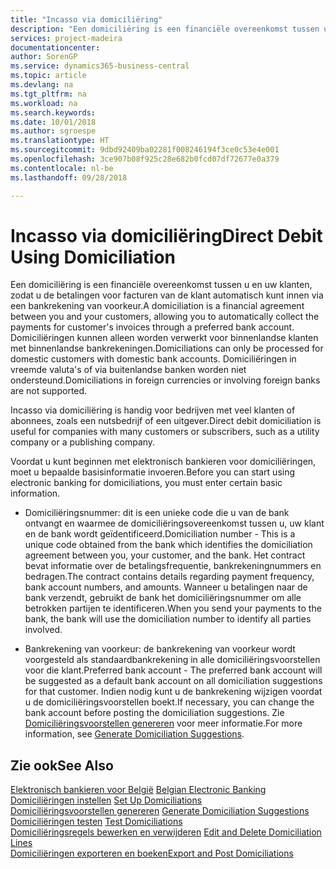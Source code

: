 ```yaml
---
title: "Incasso via domiciliëring"
description: "Een domiciliëring is een financiële overeenkomst tussen u en uw klanten, zodat u de betalingen voor facturen van de klant automatisch kunt innen via een bankrekening van voorkeur. Domiciliëringen kunnen alleen worden verwerkt voor binnenlandse klanten met binnenlandse bankrekeningen."
services: project-madeira
documentationcenter: 
author: SorenGP
ms.service: dynamics365-business-central
ms.topic: article
ms.devlang: na
ms.tgt_pltfrm: na
ms.workload: na
ms.search.keywords: 
ms.date: 10/01/2018
ms.author: sgroespe
ms.translationtype: HT
ms.sourcegitcommit: 9dbd92409ba02281f008246194f3ce0c53e4e001
ms.openlocfilehash: 3ce907b08f925c28e682b0fcd07df72677e0a379
ms.contentlocale: nl-be
ms.lasthandoff: 09/28/2018

---
```

# <a name="direct-debit-using-domiciliation"></a><span data-ttu-id="ef5fd-104">Incasso via domiciliëring</span><span class="sxs-lookup"><span data-stu-id="ef5fd-104">Direct Debit Using Domiciliation</span></span>
<span data-ttu-id="ef5fd-105">Een domiciliëring is een financiële overeenkomst tussen u en uw klanten, zodat u de betalingen voor facturen van de klant automatisch kunt innen via een bankrekening van voorkeur.</span><span class="sxs-lookup"><span data-stu-id="ef5fd-105">A domiciliation is a financial agreement between you and your customers, allowing you to automatically collect the payments for customer's invoices through a preferred bank account.</span></span> <span data-ttu-id="ef5fd-106">Domiciliëringen kunnen alleen worden verwerkt voor binnenlandse klanten met binnenlandse bankrekeningen.</span><span class="sxs-lookup"><span data-stu-id="ef5fd-106">Domiciliations can only be processed for domestic customers with domestic bank accounts.</span></span> <span data-ttu-id="ef5fd-107">Domiciliëringen in vreemde valuta's of via buitenlandse banken worden niet ondersteund.</span><span class="sxs-lookup"><span data-stu-id="ef5fd-107">Domiciliations in foreign currencies or involving foreign banks are not supported.</span></span>  

<span data-ttu-id="ef5fd-108">Incasso via domiciliëring is handig voor bedrijven met veel klanten of abonnees, zoals een nutsbedrijf of een uitgever.</span><span class="sxs-lookup"><span data-stu-id="ef5fd-108">Direct debit domiciliation is useful for companies with many customers or subscribers, such as a utility company or a publishing company.</span></span>  

<span data-ttu-id="ef5fd-109">Voordat u kunt beginnen met elektronisch bankieren voor domiciliëringen, moet u bepaalde basisinformatie invoeren.</span><span class="sxs-lookup"><span data-stu-id="ef5fd-109">Before you can start using electronic banking for domiciliations, you must enter certain basic information.</span></span>  

- <span data-ttu-id="ef5fd-110">Domiciliëringsnummer: dit is een unieke code die u van de bank ontvangt en waarmee de domiciliëringsovereenkomst tussen u, uw klant en de bank wordt geïdentificeerd.</span><span class="sxs-lookup"><span data-stu-id="ef5fd-110">Domiciliation number - This is a unique code obtained from the bank which identifies the domiciliation agreement between you, your customer, and the bank.</span></span> <span data-ttu-id="ef5fd-111">Het contract bevat informatie over de betalingsfrequentie, bankrekeningnummers en bedragen.</span><span class="sxs-lookup"><span data-stu-id="ef5fd-111">The contract contains details regarding payment frequency, bank account numbers, and amounts.</span></span> <span data-ttu-id="ef5fd-112">Wanneer u betalingen naar de bank verzendt, gebruikt de bank het domiciliëringsnummer om alle betrokken partijen te identificeren.</span><span class="sxs-lookup"><span data-stu-id="ef5fd-112">When you send your payments to the bank, the bank will use the domiciliation number to identify all parties involved.</span></span>  

- <span data-ttu-id="ef5fd-113">Bankrekening van voorkeur: de bankrekening van voorkeur wordt voorgesteld als standaardbankrekening in alle domiciliëringsvoorstellen voor die klant.</span><span class="sxs-lookup"><span data-stu-id="ef5fd-113">Preferred bank account - The preferred bank account will be suggested as a default bank account on all domiciliation suggestions for that customer.</span></span> <span data-ttu-id="ef5fd-114">Indien nodig kunt u de bankrekening wijzigen voordat u de domiciliëringsvoorstellen boekt.</span><span class="sxs-lookup"><span data-stu-id="ef5fd-114">If necessary, you can change the bank account before posting the domiciliation suggestions.</span></span> <span data-ttu-id="ef5fd-115">Zie [Domiciliëringsvoorstellen genereren](how-to-generate-domiciliation-suggestions.md) voor meer informatie.</span><span class="sxs-lookup"><span data-stu-id="ef5fd-115">For more information, see [Generate Domiciliation Suggestions](how-to-generate-domiciliation-suggestions.md).</span></span>  

## <a name="see-also"></a><span data-ttu-id="ef5fd-116">Zie ook</span><span class="sxs-lookup"><span data-stu-id="ef5fd-116">See Also</span></span>  
 <span data-ttu-id="ef5fd-117">[Elektronisch bankieren voor België](belgian-electronic-banking.md) </span><span class="sxs-lookup"><span data-stu-id="ef5fd-117">[Belgian Electronic Banking](belgian-electronic-banking.md) </span></span>  
 <span data-ttu-id="ef5fd-118">[Domiciliëringen instellen](how-to-set-up-domiciliations.md) </span><span class="sxs-lookup"><span data-stu-id="ef5fd-118">[Set Up Domiciliations](how-to-set-up-domiciliations.md) </span></span>  
 <span data-ttu-id="ef5fd-119">[Domiciliëringsvoorstellen genereren](how-to-generate-domiciliation-suggestions.md) </span><span class="sxs-lookup"><span data-stu-id="ef5fd-119">[Generate Domiciliation Suggestions](how-to-generate-domiciliation-suggestions.md) </span></span>  
 <span data-ttu-id="ef5fd-120">[Domiciliëringen testen](how-to-test-domiciliations.md) </span><span class="sxs-lookup"><span data-stu-id="ef5fd-120">[Test Domiciliations](how-to-test-domiciliations.md) </span></span>  
 <span data-ttu-id="ef5fd-121">[Domiciliëringsregels bewerken en verwijderen](how-to-edit-and-delete-domiciliation-lines.md) </span><span class="sxs-lookup"><span data-stu-id="ef5fd-121">[Edit and Delete Domiciliation Lines](how-to-edit-and-delete-domiciliation-lines.md) </span></span>  
 [<span data-ttu-id="ef5fd-122">Domiciliëringen exporteren en boeken</span><span class="sxs-lookup"><span data-stu-id="ef5fd-122">Export and Post Domiciliations</span></span>](how-to-export-and-post-domiciliations.md)

